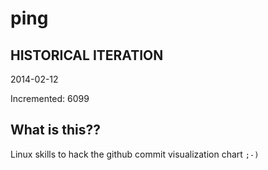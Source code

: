 # ping

## HISTORICAL ITERATION
2014-02-12

Incremented: 6099

## What is this?? 
Linux skills to hack the github commit visualization chart `;-)`
